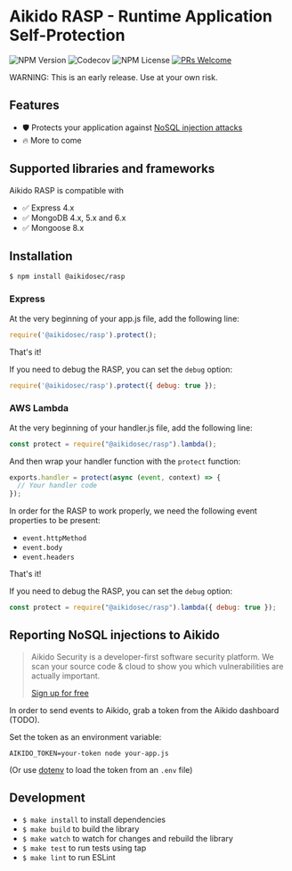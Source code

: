 # Aikido RASP - Runtime Application Self-Protection

![NPM Version](https://img.shields.io/npm/v/%40aikidosec%2Frasp?style=flat-square) ![Codecov](https://img.shields.io/codecov/c/github/AikidoSec/node-RASP?style=flat-square) ![NPM License](https://img.shields.io/npm/l/%40aikidosec%2Frasp?style=flat-square)
[![PRs Welcome](https://img.shields.io/badge/PRs-welcome-brightgreen.svg?style=flat-square)](http://makeapullrequest.com)

WARNING: This is an early release. Use at your own risk.

## Features

* 🛡️ Protects your application against [NoSQL injection attacks](https://learn.snyk.io/lesson/nosql-injection-attack/)
* 🔥 More to come

## Supported libraries and frameworks

Aikido RASP is compatible with

* ✅ Express 4.x
* ✅ MongoDB 4.x, 5.x and 6.x
* ✅ Mongoose 8.x

## Installation

```shell
$ npm install @aikidosec/rasp
```

### Express

At the very beginning of your app.js file, add the following line:

```js
require('@aikidosec/rasp').protect();
```

That's it!

If you need to debug the RASP, you can set the `debug` option:

```js
require('@aikidosec/rasp').protect({ debug: true });
```

### AWS Lambda

At the very beginning of your handler.js file, add the following line:

```js
const protect = require("@aikidosec/rasp").lambda();
```

And then wrap your handler function with the `protect` function:

```js
exports.handler = protect(async (event, context) => {
  // Your handler code
});
```

In order for the RASP to work properly, we need the following event properties to be present:

* `event.httpMethod`
* `event.body`
* `event.headers`

That's it!

If you need to debug the RASP, you can set the `debug` option:

```js
const protect = require("@aikidosec/rasp").lambda({ debug: true });
```

## Reporting NoSQL injections to Aikido

> Aikido Security is a developer-first software security platform. We scan your source code & cloud to show you which vulnerabilities are actually important.
>
> [Sign up for free](https://app.aikido.dev/login)

In order to send events to Aikido, grab a token from the Aikido dashboard (TODO).

Set the token as an environment variable:

```shell
AIKIDO_TOKEN=your-token node your-app.js
```

(Or use [dotenv](dotenv) to load the token from an `.env` file)

## Development

* `$ make install` to install dependencies
* `$ make build` to build the library
* `$ make watch` to watch for changes and rebuild the library
* `$ make test` to run tests using tap
* `$ make lint` to run ESLint
